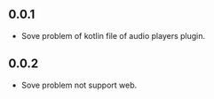 ## 0.0.1

* Sove problem of kotlin file of audio players plugin.

## 0.0.2

* Sove problem not support web.
